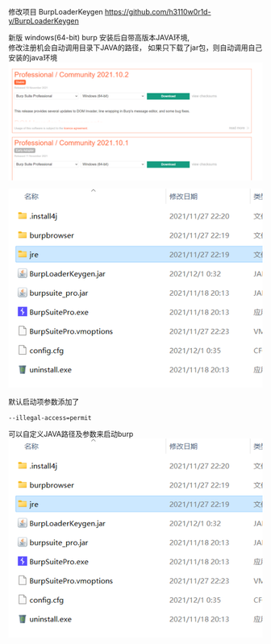 修改项目 BurpLoaderKeygen
https://github.com/h3110w0r1d-y/BurpLoaderKeygen


新版 windows(64-bit) burp 安装后自带高版本JAVA环境,  
修改注册机会自动调用目录下JAVA的路径，
如果只下载了jar包，则自动调用自己安装的java环境
![](https://github.com/bewhale/BurpLoaderKeygen-Modified/blob/main/burpsuite.png?raw=true)

![](https://github.com/bewhale/BurpLoaderKeygen-Modified/blob/main/jdk.png?raw=true)


默认启动项参数添加了
```
--illegal-access=permit
```

可以自定义JAVA路径及参数来启动burp
![](https://github.com/bewhale/BurpLoaderKeygen-Modified/blob/main/jdk.png?raw=true)
